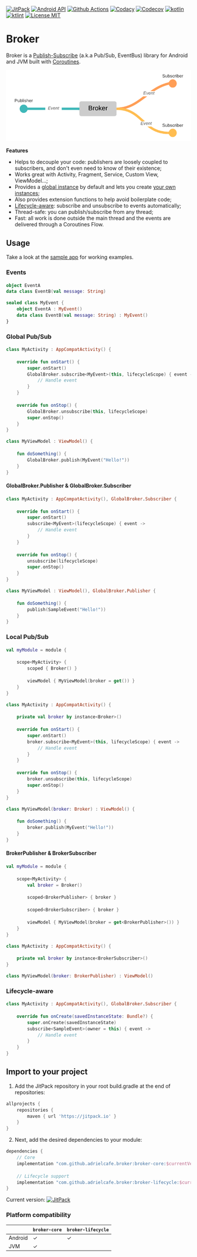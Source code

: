 [![JitPack](https://img.shields.io/jitpack/v/github/adrielcafe/broker.svg?style=for-the-badge)](https://jitpack.io/#adrielcafe/broker) 
[![Android API](https://img.shields.io/badge/api-16%2B-brightgreen.svg?style=for-the-badge)](https://android-arsenal.com/api?level=16) 
[![Github Actions](https://img.shields.io/github/workflow/status/adrielcafe/broker/main/master?style=for-the-badge)](https://github.com/adrielcafe/broker/actions)
[![Codacy](https://img.shields.io/codacy/grade/ae430c15c7834ac088b23d27e4890dc0.svg?style=for-the-badge)](https://www.codacy.com/app/adriel_cafe/broker) 
[![Codecov](https://img.shields.io/codecov/c/github/adrielcafe/broker/master.svg?style=for-the-badge)](https://codecov.io/gh/adrielcafe/broker) 
[![kotlin](https://img.shields.io/github/languages/top/adrielcafe/broker.svg?style=for-the-badge)](https://kotlinlang.org/) 
[![ktlint](https://img.shields.io/badge/code%20style-%E2%9D%A4-FF4081.svg?style=for-the-badge)](https://ktlint.github.io/) 
[![License MIT](https://img.shields.io/github/license/adrielcafe/broker.svg?style=for-the-badge&color=yellow)](https://opensource.org/licenses/MIT)  

# Broker
Broker is a [Publish-Subscribe](https://en.wikipedia.org/wiki/Publish%E2%80%93subscribe_pattern) (a.k.a Pub/Sub, EventBus) library for Android and JVM built with [Coroutines](https://github.com/Kotlin/kotlinx.coroutines).

<p align="center">
    <img src="https://github.com/adrielcafe/broker/raw/master/broker-flow.png?raw=true">
</p>

**Features**
* Helps to decouple your code: publishers are loosely coupled to subscribers, and don't even need to know of their existence;
* Works great with Activity, Fragment, Service, Custom View, ViewModel...;
* Provides a [global instance](#global-pubsub) by default and lets you create [your own instances](#local-pubsub);
* Also provides extension functions to help avoid boilerplate code;
* [Lifecycle-aware](#lifecycle-aware): subscribe and unsubscribe to events automatically;
* Thread-safe: you can publish/subscribe from any thread;
* Fast: all work is done outside the main thread and the events are delivered through a Coroutines Flow.

## Usage

Take a look at the [sample app](https://github.com/adrielcafe/broker/tree/master/sample/src/main/java/cafe/adriel/broker/sample) for working examples.

### Events
```kotlin
object EventA
data class EventB(val message: String)
```
```kotlin
sealed class MyEvent {
    object EventA : MyEvent()
    data class EventB(val message: String) : MyEvent()
}
```

### Global Pub/Sub
```kotlin
class MyActivity : AppCompatActivity() {

    override fun onStart() {
        super.onStart()
        GlobalBroker.subscribe<MyEvent>(this, lifecycleScope) { event ->
            // Handle event
        }
    }

    override fun onStop() {
        GlobalBroker.unsubscribe(this, lifecycleScope)
        super.onStop()
    }
}
```
```kotlin
class MyViewModel : ViewModel() {

    fun doSomething() {
        GlobalBroker.publish(MyEvent("Hello!"))
    }
}
```

#### GlobalBroker.Publisher & GlobalBroker.Subscriber
```kotlin
class MyActivity : AppCompatActivity(), GlobalBroker.Subscriber {

    override fun onStart() {
        super.onStart()
        subscribe<MyEvent>(lifecycleScope) { event ->
            // Handle event
        }
    }

    override fun onStop() {
        unsubscribe(lifecycleScope)
        super.onStop()
    }
}
```
```kotlin
class MyViewModel : ViewModel(), GlobalBroker.Publisher {

    fun doSomething() {
        publish(SampleEvent("Hello!"))
    }
}
```

### Local Pub/Sub
```kotlin
val myModule = module {

    scope<MyActivity> {
        scoped { Broker() }

        viewModel { MyViewModel(broker = get()) }
    }
}
```
```kotlin
class MyActivity : AppCompatActivity() {

    private val broker by instance<Broker>()

    override fun onStart() {
        super.onStart()
        broker.subscribe<MyEvent>(this, lifecycleScope) { event ->
            // Handle event
        }
    }

    override fun onStop() {
        broker.unsubscribe(this, lifecycleScope)
        super.onStop()
    }
}
```
```kotlin
class MyViewModel(broker: Broker) : ViewModel() {

    fun doSomething() {
        broker.publish(MyEvent("Hello!"))
    }
}
```

#### BrokerPublisher & BrokerSubscriber
```kotlin
val myModule = module {

    scope<MyActivity> {
        val broker = Broker()

        scoped<BrokerPublisher> { broker }

        scoped<BrokerSubscriber> { broker }

        viewModel { MyViewModel(broker = get<BrokerPublisher>()) }
    }
}
```
```kotlin
class MyActivity : AppCompatActivity() {

    private val broker by instance<BrokerSubscriber>()
}
```
```kotlin
class MyViewModel(broker: BrokerPublisher) : ViewModel()
```

### Lifecycle-aware
```kotlin
class MyActivity : AppCompatActivity(), GlobalBroker.Subscriber {

    override fun onCreate(savedInstanceState: Bundle?) {
        super.onCreate(savedInstanceState)
        subscribe<SampleEvent>(owner = this) { event ->
            // Handle event
        }
    }
}
```

## Import to your project
1. Add the JitPack repository in your root build.gradle at the end of repositories:
```gradle
allprojects {
    repositories {
        maven { url 'https://jitpack.io' }
    }
}
```

2. Next, add the desired dependencies to your module:
```gradle
dependencies {
    // Core
    implementation "com.github.adrielcafe.broker:broker-core:$currentVersion"

    // Lifecycle support
    implementation "com.github.adrielcafe.broker:broker-lifecycle:$currentVersion"
}
```
Current version: [![JitPack](https://img.shields.io/jitpack/v/github/adrielcafe/broker.svg?style=flat-square)](https://jitpack.io/#adrielcafe/broker)

### Platform compatibility

|         | `broker-core` | `broker-lifecycle` |
|---------|---------------|--------------------|
| Android | ✓             | ✓                  |
| JVM     | ✓             |                    |
